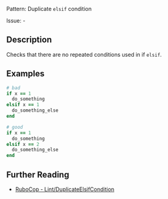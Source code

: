 Pattern: Duplicate `elsif` condition

Issue: -

## Description

Checks that there are no repeated conditions used in if `elsif`.

## Examples

```ruby
# bad
if x == 1
  do_something
elsif x == 1
  do_something_else
end

# good
if x == 1
  do_something
elsif x == 2
  do_something_else
end
```

## Further Reading

* [RuboCop - Lint/DuplicateElsifCondition](https://docs.rubocop.org/rubocop/cops_lint.html#lintduplicateelsifcondition)
